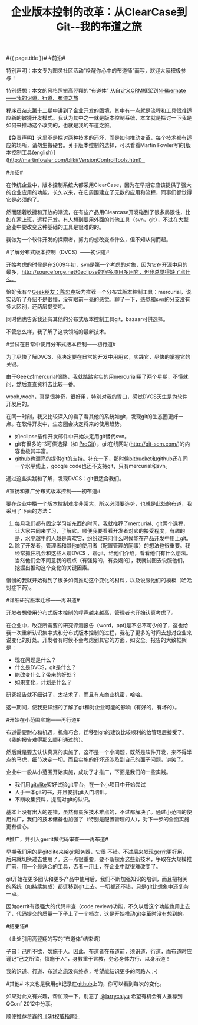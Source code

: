 ﻿---
layout: post
title: 企业版本控制的改革：从ClearCase到Git--我的布道之旅
---
#{{ page.title }}#
#前沿#

特别声明：本文专为图灵社区活动“唤醒你心中的布道师”而写，欢迎大家积极参与！

特别感想：本文的风格照搬高翌翔的“布道体” [从自定义ORM框架到NHibernate——我的识道、行道、布道之旅](http://www.ituring.com.cn/article/712)

[程序员杂志第十二期](http://www.programmer.com.cn/9072/)中讲到了企业开发的困境，其中有一点就是流程和工具很难适应新的敏捷开发模式。我认为其中之一就是版本控制系统，本文就是探讨一下我是如何来推动这个改变的，也就是我的布道之旅。

【免责声明】这里不是探讨两种技术的还坏，而是如何推动变革，每个技术都有适应的场所，请勿生搬硬套。关于版本控制的选择，可以看看Martin Fowler写的[版本控制工具(english)](http://martinfowler.com/bliki/VersionControlTools.html）

#介绍#

在传统企业中，版本控制系统大都采用ClearCase，因为在早期它应该提供了强大的企业应用的功能。长久以来，在它周围建立了无数的应用和流程，同事们都觉得它是必须的了。

然而随着敏捷和开放的潮流，在有些产品用Clearcase开发碰到了很多局限性，比如在家上班，远程开发。有人想到要用外面的其他工具（svn，git），不过在大型企业中要改变这种基础的工具是很难的的。

我做为一个软件开发的探索者，努力的想改变点什么，但不知从何而起。

#了解分布式版本控制（DVCS）——初识道#

开始考虑的时候是在2009年初，svn是第一个考虑的对象，因为它在开源中用的最多，http://sourceforge.net和eclipse的很多项目多用它，但我总觉得缺了点什么。

恰好我有个[Geek朋友：陈忠克](http://weibo.com/ch3n2k)极力推荐一个分布式版本控制工具：mercurial，说实话听了介绍不是很懂，没有眼前一亮的感觉。聊了一下，感觉和svn的分支没有多大区别，还两层提交呢。

同时他也告诉我还有其他的分布式版本控制工具git，bazaar可供选择。

不管怎么样，我了解了这块领域的最新技术。

#尝试在日常中使用分布式版本控制——初行道#

为了尽快了解DVCS，我决定要在日常的开发中用用它，实践它，尽快的掌握它的关键。

由于Geek对mercurial很熟，我就踏踏实实的用mercurial用了两个星期，不懂就问，然后查查资料去比较一番。

wooh,wooh，真是很神奇，很好用，特别对我的胃口，感觉DVCS天生是为软件开发用的。

在同一时刻，我又比较深入的看了看其他的系统如git，发现git的生态圈更好一点。在软件开发中，生态圈会决定将来的使用趋势。

 * 如eclipse插件开发邮件中开始决定用git替代svn。
 * git有很多的书可供选择（如 [ProGit](http://progit.org/)），git在线网站(http://git-scm.com/)的内容也极其丰富。
 * [github](https://github.com/)也漂亮的提供git的支持。补充一下，那时候[bitbucket](http://bitbucket.org/)和github还在同一个水平线上，google code也还不支持git，只有mercurial和svn。 
 
通过这些实践和了解，发现DVCS：git很适合我们。

#宣扬和推广分布式版本控制——初布道#

要在企业中换一个版本控制难度非常大，所以必须要造势，也就是此处的布道，我采用了下面的方法：

   1. 每月我们都有固定学习新东西的时间，我就推荐了mercurial、git两个课程，让大家共同来学习，了解它。顺便我要看看开发者对它的接受程度，有趣的是，水平越牛的人越是喜欢它，纷纷过来问什么时候能在产品开发中用上git。
   2. 除了开发者，管理者和其他的使用者（配置管理的同事）的想法也很重要。我经常抓住机会和这些人聊DVCS ，聊git，给他们介绍，看看他们有什么想法。当然他们会不同意我的观点（有强势的，有委婉的），我就试图去说服他们，挖掘出推动这个变化的关键因素。
   
慢慢的我就开始得到了很多如何推动这个变化的材料，以及说服他们的模板（哈哈对症下药）。

#详细研究版本迁移——再识道#

开发者想使用分布式版本控制的呼声越来越高，管理者也开始认真考虑了。

在企业中，改变所需要的研究评测报告（word，ppt)是不必不可少的了，这也给我一次重新认识集中式和分布式版本控制的过程，我花了更多的时间去想对企业来说变化的好处。开发者有时候不会考虑到其它的方面，如安全。报告的大致框架是：

 * 现在问题是什么？
 * 什么是DVCS，git是什么？
 * 能改变什么？带来的好处？
 * 如果变化，计划是什么？

研究报告就不细讲了，太技术了，而且有点商业机密，哈哈。

这一期间，使我更详细的了解了git和对企业可能的影响（有好的，有坏的）。

#开始在小范围实施——再行道#

布道需要耐心和机遇，机缘巧合，迁移到git的建议比较顺利的给管理层接受了。（我的报告难得那么顺利通过的）。

然后就是要去认认真真的实施了，这不是一个小问题，既然是软件开发，来不得半点的马虎，细节决定一切。而且实施的好坏还涉及到自己的面子问题，讲笑了。

企业中一般从小范围开始实施，成功了才推广，下面是我们的一些实践。

 * 我们用[gitolite](https://github.com/sitaramc/gitolite)架好试验git平台，在一个小项目中开始尝试
 * 人手一本git的书，并且安排git入门培训。
 * 不断收集资料，提高对git的认识。
 
基本上没有出大的差错，虽然有蛮多技术难点的，不过都解决了。通过小范围的使用推广，我们的技术储备也加强了（特别是配置管理的人），对下一步的全面实施更有信心。

#推广，并引入gerrit做代码审查——再布道#

早期我们用的是gitolite来架git服务器，它很 不错。不过后来发现[gerrit](http://code.google.com/p/gerrit/)更好用，后来就切换过去使用了。这一点很重要，要不断探索这些新技术，争取在大规模推广前，用一个最适合的工具，否者一用上，在企业中就很难改变了。

git开始在更多团队和更多产品中使用后，我们不断加强知识的培训，而且把相关的系统（如持续集成）都迁移到git上去。一切都还不错，只是git比想象中还复杂一点。

因为gerrit有很强大的代码审查（code review)功能，不久以后这个功能也用上去了，代码提交的质量一下子上了一个档次，这是开始推动git变革时没有想到的。

#结束语#

（此处引用高翌翔的写的“布道体”结束语）

子曰：己所不欲，勿施于人。因此，布道者在布道前，须识道、行道，而布道时应谨记“己之所欲，慎施于人”，身教重于言教，务必身体力行、以身示道！

我的识道、行道、布道之旅没有终点，希望能结识更多的同路人 ;-)

#其他#
本文也是我用git记录在[github](https://github.com/larrycai/larrycai.github.com)上的，你可以看到每次的变化。

如果对此文有兴趣，帮忙顶一下，别忘了 [@larrycaiyu](http://weibo.com/larrycaiyu) 希望有机会有人推荐到QConf 2012中分享。

顺便推荐[蒋鑫](http://weibo.com/gotgit)的[《Git权威指南》](http://book.douban.com/subject/6526452/)
